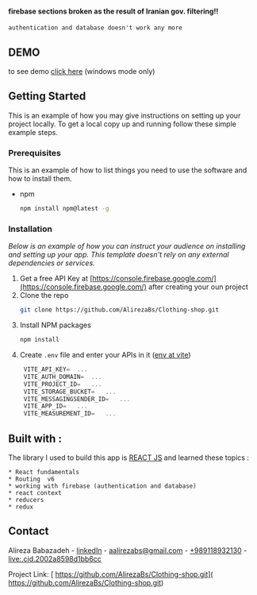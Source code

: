 #### firebase sections broken as the result of Iranian gov. filtering!!
    authentication and database doesn't work any more



## DEMO

to see demo [click here](https://clothing-shop-dpbc21b3n-alirezabs.vercel.app/shop) (windows mode only)

## Getting Started

This is an example of how you may give instructions on setting up your project locally.
To get a local copy up and running follow these simple example steps.

### Prerequisites

This is an example of how to list things you need to use the software and how to install them.
* npm
  ```sh
  npm install npm@latest -g
  ```

### Installation

_Below is an example of how you can instruct your audience on installing and setting up your app. This template doesn't rely on any external dependencies or services._

1. Get a free API Key at [https://console.firebase.google.com/](https://console.firebase.google.com/) after creating your oun project
2. Clone the repo
   ```sh
   git clone https://github.com/AlirezaBs/Clothing-shop.git
   ```
3. Install NPM packages
   ```sh
   npm install
   ```
4. Create `.env` file and enter your APIs in it  ([env at vite](https://vitejs.dev/guide/env-and-mode.html))
   ```js
    VITE_API_KEY=  ...
    VITE_AUTH_DOMAIN=  ...
    VITE_PROJECT_ID=   ...
    VITE_STORAGE_BUCKET=   ...
    VITE_MESSAGINGSENDER_ID=   ...
    VITE_APP_ID=   ...
    VITE_MEASUREMENT_ID=   ...
   ```
 
 
   
## Built with :
   
   The library I used to build this app is [REACT JS](https://reactjs.org/) and learned these topics :
   
    * React fundamentals
    * Routing  v6
    * working with firebase (authentication and database)
    * react context
    * reducers
    * redux
   
    

## Contact

Alireza Babazadeh - [linkedIn](https://www.linkedin.com/in/alireza-babazadeh/) - aalirezabs@gmail.com - [+989118932130](+989118932130) - [live:.cid.2002a8598d1bb6cc](live:.cid.2002a8598d1bb6cc)

Project Link: [ https://github.com/AlirezaBs/Clothing-shop.git]( https://github.com/AlirezaBs/Clothing-shop.git)
